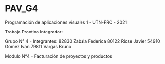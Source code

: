 # PAV_G4
Programación de aplicaciones visuales 1 - UTN-FRC - 2021

Trabajo Practico Integrador:

Grupo N° 4 - Integrantes:
      82830 Zabala Federica
      80122 Ricse Javier
      54910 Gomez Ivan
      79811 Vargas Bruno

Modulo N°4 - Facturación de proyectos y productos
